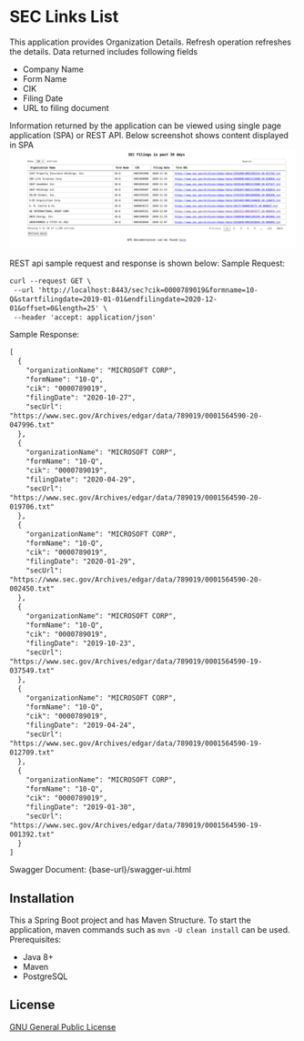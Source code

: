 # SEC Links List 
This application provides Organization Details. Refresh operation refreshes the details. Data returned includes following fields
 - Company Name
 - Form Name
 - CIK
 - Filing Date
 - URL to filing document
 
 Information returned by the application can be viewed using single page application (SPA) or REST API. Below screenshot shows content displayed in SPA
 ![SinglePageApplicationScreenshot](/src/main/resources/miscellaneous/spa_image.png)
 
 REST api sample request and response is shown below:
 Sample Request:
 ```
 curl --request GET \
  --url 'http://localhost:8443/sec?cik=0000789019&formname=10-Q&startfilingdate=2019-01-01&endfilingdate=2020-12-01&offset=0&length=25' \
  --header 'accept: application/json'
 ```

 Sample Response:
 ```
 [
   {
     "organizationName": "MICROSOFT CORP",
     "formName": "10-Q",
     "cik": "0000789019",
     "filingDate": "2020-10-27",
     "secUrl": "https://www.sec.gov/Archives/edgar/data/789019/0001564590-20-047996.txt"
   },
   {
     "organizationName": "MICROSOFT CORP",
     "formName": "10-Q",
     "cik": "0000789019",
     "filingDate": "2020-04-29",
     "secUrl": "https://www.sec.gov/Archives/edgar/data/789019/0001564590-20-019706.txt"
   },
   {
     "organizationName": "MICROSOFT CORP",
     "formName": "10-Q",
     "cik": "0000789019",
     "filingDate": "2020-01-29",
     "secUrl": "https://www.sec.gov/Archives/edgar/data/789019/0001564590-20-002450.txt"
   },
   {
     "organizationName": "MICROSOFT CORP",
     "formName": "10-Q",
     "cik": "0000789019",
     "filingDate": "2019-10-23",
     "secUrl": "https://www.sec.gov/Archives/edgar/data/789019/0001564590-19-037549.txt"
   },
   {
     "organizationName": "MICROSOFT CORP",
     "formName": "10-Q",
     "cik": "0000789019",
     "filingDate": "2019-04-24",
     "secUrl": "https://www.sec.gov/Archives/edgar/data/789019/0001564590-19-012709.txt"
   },
   {
     "organizationName": "MICROSOFT CORP",
     "formName": "10-Q",
     "cik": "0000789019",
     "filingDate": "2019-01-30",
     "secUrl": "https://www.sec.gov/Archives/edgar/data/789019/0001564590-19-001392.txt"
   }
 ]
 ```

 Swagger Document: {base-url}/swagger-ui.html

## Installation
This a Spring Boot project and has Maven Structure. To start the application, maven commands such as `mvn -U clean install` can be used. Prerequisites:
 - Java 8+
 - Maven
 - PostgreSQL
 
## License
[GNU General Public License](https://www.gnu.org/licenses/#GPL)